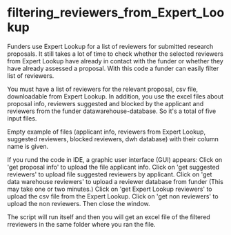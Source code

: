 # filtering_reviewers_from_Expert_Lookup
Funders use Expert Lookup for a list of reviewers for submitted research proposals. It still takes a lot of time to check whether the selected reviewers from Expert Lookup have already in contact with the funder or whether they have already assessed a proposal.  With this code a funder can easily filter list of reviewers. 

You must have a list of reviewers for the relevant proposal, csv file, downloadable from Expert Lookup. In addition, you use the excel files about proposal info, reviewers suggested and blocked by the applicant and reviewers from the funder datawarehouse-database. So it's a total of five input files.

Empty example of files (applicant info, reviewers from Expert Lookup, suggested reviewers, blocked reviewers, dwh database) with their column name is given. 

If you rund the code in IDE, a graphic user interface (GUI) appears:
Click on 'get proposal info' to upload the file applicant info.
Click on 'get suggested reviewers' to upload file suggested reviewers by applicant.
Click on 'get data warehouse reviewers' to upload a reviewer database from funder (This may take one or two minutes.)
Click on 'get Expert Lookup reviewers' to upload the csv file from the Expert Lookup.
Click on 'get non reviewers' to upload the non reviewers.
Then close the window.

The script will run itself and then you will get an excel file of the filtered rreviewers in the same folder where you ran the file.
